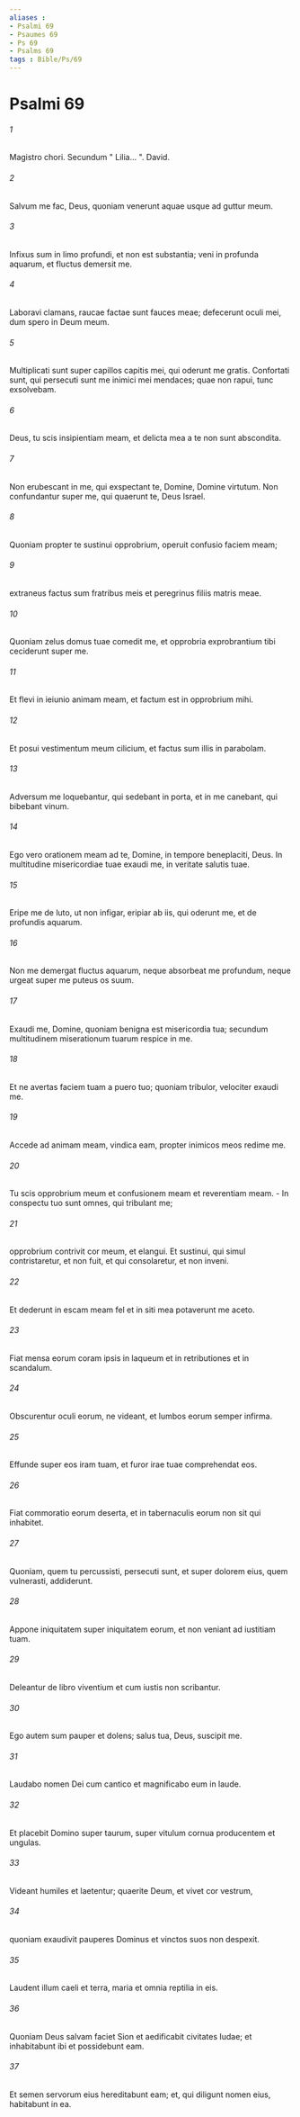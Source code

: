 ```yaml
---
aliases : 
- Psalmi 69
- Psaumes 69
- Ps 69
- Psalms 69
tags : Bible/Ps/69
---
```


# Psalmi 69

###### 1
Magistro chori. Secundum " Lilia... ". David.
###### 2
Salvum me fac, Deus, quoniam venerunt aquae usque ad guttur meum.
###### 3
Infixus sum in limo profundi, et non est substantia; veni in profunda aquarum, et fluctus demersit me.
###### 4
Laboravi clamans, raucae factae sunt fauces meae; defecerunt oculi mei, dum spero in Deum meum.
###### 5
Multiplicati sunt super capillos capitis mei, qui oderunt me gratis. Confortati sunt, qui persecuti sunt me inimici mei mendaces; quae non rapui, tunc exsolvebam.
###### 6
Deus, tu scis insipientiam meam, et delicta mea a te non sunt abscondita.
###### 7
Non erubescant in me, qui exspectant te, Domine, Domine virtutum. Non confundantur super me, qui quaerunt te, Deus Israel.
###### 8
Quoniam propter te sustinui opprobrium, operuit confusio faciem meam;
###### 9
extraneus factus sum fratribus meis et peregrinus filiis matris meae.
###### 10
Quoniam zelus domus tuae comedit me, et opprobria exprobrantium tibi ceciderunt super me.
###### 11
Et flevi in ieiunio animam meam, et factum est in opprobrium mihi.
###### 12
Et posui vestimentum meum cilicium, et factus sum illis in parabolam.
###### 13
Adversum me loquebantur, qui sedebant in porta, et in me canebant, qui bibebant vinum.
###### 14
Ego vero orationem meam ad te, Domine, in tempore beneplaciti, Deus. In multitudine misericordiae tuae exaudi me, in veritate salutis tuae.
###### 15
Eripe me de luto, ut non infigar, eripiar ab iis, qui oderunt me, et de profundis aquarum.
###### 16
Non me demergat fluctus aquarum, neque absorbeat me profundum, neque urgeat super me puteus os suum.
###### 17
Exaudi me, Domine, quoniam benigna est misericordia tua; secundum multitudinem miserationum tuarum respice in me.
###### 18
Et ne avertas faciem tuam a puero tuo; quoniam tribulor, velociter exaudi me.
###### 19
Accede ad animam meam, vindica eam, propter inimicos meos redime me.
###### 20
Tu scis opprobrium meum et confusionem meam et reverentiam meam. - In conspectu tuo sunt omnes, qui tribulant me;
###### 21
opprobrium contrivit cor meum, et elangui. Et sustinui, qui simul contristaretur, et non fuit, et qui consolaretur, et non inveni.
###### 22
Et dederunt in escam meam fel et in siti mea potaverunt me aceto.
###### 23
Fiat mensa eorum coram ipsis in laqueum et in retributiones et in scandalum.
###### 24
Obscurentur oculi eorum, ne videant, et lumbos eorum semper infirma.
###### 25
Effunde super eos iram tuam, et furor irae tuae comprehendat eos.
###### 26
Fiat commoratio eorum deserta, et in tabernaculis eorum non sit qui inhabitet.
###### 27
Quoniam, quem tu percussisti, persecuti sunt, et super dolorem eius, quem vulnerasti, addiderunt.
###### 28
Appone iniquitatem super iniquitatem eorum, et non veniant ad iustitiam tuam.
###### 29
Deleantur de libro viventium et cum iustis non scribantur.
###### 30
Ego autem sum pauper et dolens; salus tua, Deus, suscipit me.
###### 31
Laudabo nomen Dei cum cantico et magnificabo eum in laude.
###### 32
Et placebit Domino super taurum, super vitulum cornua producentem et ungulas.
###### 33
Videant humiles et laetentur; quaerite Deum, et vivet cor vestrum,
###### 34
quoniam exaudivit pauperes Dominus et vinctos suos non despexit.
###### 35
Laudent illum caeli et terra, maria et omnia reptilia in eis.
###### 36
Quoniam Deus salvam faciet Sion et aedificabit civitates Iudae; et inhabitabunt ibi et possidebunt eam.
###### 37
Et semen servorum eius hereditabunt eam; et, qui diligunt nomen eius, habitabunt in ea.
